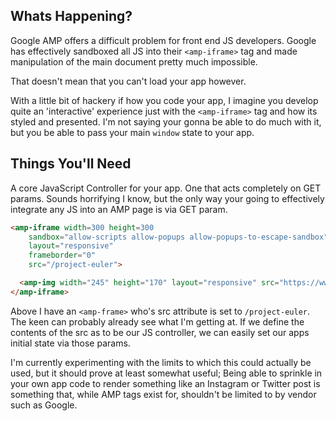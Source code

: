 ## Whats Happening?

Google AMP offers a difficult problem for front end JS developers. Google has effectively sandboxed all JS into their `<amp-iframe>` tag and made manipulation of the main document pretty much impossible.

That doesn't mean that you can't load your app however.

With a little bit of hackery if how you code your app, I imagine you develop quite an 'interactive' experience just with the `<amp-iframe>` tag and how its styled and presented.  I'm not saying your gonna be able to do much with it, but you be able to pass your main `window` state to your app.

## Things You'll Need

A core JavaScript Controller for your app. One that acts completely on GET params. Sounds horrifying I know, but the only way your going to effectively integrate any JS into an AMP page is via GET param.

```html
<amp-iframe width=300 height=300
    sandbox="allow-scripts allow-popups allow-popups-to-escape-sandbox"
    layout="responsive"
    frameborder="0"
    src="/project-euler">

  <amp-img width="245" height="170" layout="responsive" src="https://www.fillmurray.com/400/300" placeholder></amp-img>
</amp-iframe>
```

Above I have an `<amp-frame>` who's src attribute is set to `/project-euler`. The keen can probably already see what I'm getting at. If we define the contents of the src as to be our JS controller, we can easily set our apps initial state via those params.

I'm currently experimenting with the limits to which this could actually be used, but it should prove at least somewhat useful; Being able to sprinkle in your own app code to render something like an Instagram or Twitter post is something that, while AMP tags exist for, shouldn't be limited to by vendor such as Google.
